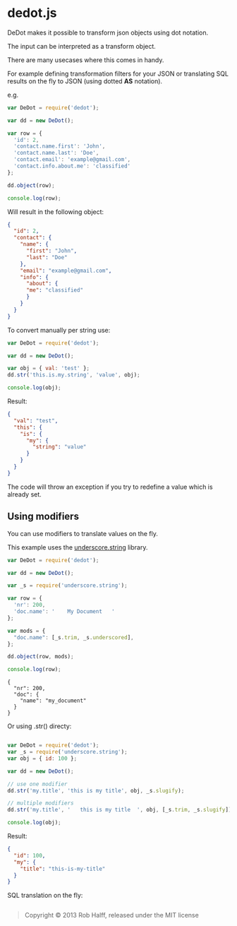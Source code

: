 dedot.js
========

DeDot makes it possible to transform json objects using dot notation.

The input can be interpreted as a transform object.

There are many usecases where this comes in handy.

For example defining transformation filters for your JSON or
translating SQL results on the fly to JSON (using dotted __AS__ notation).


e.g.

```javascript
var DeDot = require('dedot');

var dd = new DeDot();

var row = {
  'id': 2,
  'contact.name.first': 'John',
  'contact.name.last': 'Doe',
  'contact.email': 'example@gmail.com',
  'contact.info.about.me': 'classified'
};

dd.object(row);

console.log(row);
```

Will result in the following object:

```json
{
  "id": 2,
  "contact": {
    "name": {
      "first": "John",
      "last": "Doe"
    },
    "email": "example@gmail.com",
    "info": {
      "about": {
      "me": "classified"
      }
    }
  }
}
```

To convert manually per string use:
```javascript
var DeDot = require('dedot');

var dd = new DeDot();

var obj = { val: 'test' };
dd.str('this.is.my.string', 'value', obj);

console.log(obj);
```
Result:
```json
{
  "val": "test",
  "this": {
    "is": {
      "my": {
        "string": "value"
      }
    }
  }
}
```

The code will throw an exception if you try to redefine a value which is already set. 

## Using modifiers

You can use modifiers to translate values on the fly.

This example uses the [underscore.string](https://github.com/epeli/underscore.string) library.



```javascript
var DeDot = require('dedot');

var dd = new DeDot();

var _s = require('underscore.string');

var row = {
  'nr': 200,
  'doc.name': '    My Document   ' 
};

var mods = {
  "doc.name": [_s.trim, _s.underscored],
};

dd.object(row, mods);

console.log(row);
```

```
{
  "nr": 200,
  "doc": {
    "name": "my_document"
  }
}
```

Or using .str() directy:

```javascript

var DeDot = require('dedot');
var _s = require('underscore.string');
var obj = { id: 100 };

var dd = new DeDot();

// use one modifier
dd.str('my.title', 'this is my title', obj, _s.slugify);

// multiple modifiers
dd.str('my.title', '   this is my title  ', obj, [_s.trim, _s.slugify]);

console.log(obj);
```
Result:
```json
{
  "id": 100,
  "my": {
    "title": "this-is-my-title"
  }
}
```

SQL translation on the fly:

```javascript


```


> Copyright © 2013 Rob Halff, released under the MIT license
